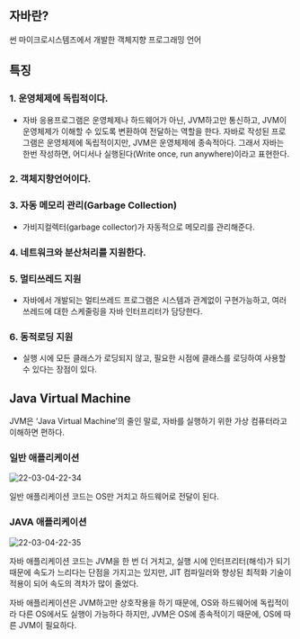 ## 자바란?
썬 마이크로시스템즈에서 개발한 객체지향 프로그래밍 언어

## 특징

### 1. 운영체제에 독립적이다.
- 자바 응용프로그램은 운영체제나 하드웨어가 아닌, JVM하고만 통신하고, JVM이 운영체제가 이해할 수 있도록 변환하여 전달하는 역할을 한다. 자바로 작성된 프로그램은 운영체제에 독립적이지만, JVM은 운영체제에 종속적아다.
그래서 자바는 한번 작성하면, 어디서나 실행된다(Write once, run anywhere)이라고 표현한다.

### 2. 객체지향언어이다.

### 3. 자동 메모리 관리(Garbage Collection)
- 가비지컬렉터(garbage collector)가 자동적으로 메모리를 관리해준다.

### 4. 네트워크와 분산처리를 지원한다.

### 5. 멀티쓰레드 지원
- 자바에서 개발되는 멀티쓰레드 프로그램은 시스템과 관계없이 구현가능하고, 여러 쓰레드에 대한 스케줄링을 자바 인터프리터가 담당한다.

### 6. 동적로딩 지원
- 실행 시에 모든 클래스가 로딩되지 않고, 필요한 시점에 클래스를 로딩하여 사용할 수 있다는 장점이 있다.

## Java Virtual Machine

JVM은 ‘Java Virtual Machine’의 줄인 말로, 자바를 실행하기 위한 가상 컴퓨터라고 이해하면 편하다.

### 일반 애플리케이션

![22-03-04-22-34](https://user-images.githubusercontent.com/62877858/156772808-a5d143c8-afa3-48f5-8323-06843b8f1c77.png)

일반 애플리케이션 코드는 OS만 거치고 하드웨어로 전달이 된다.

### JAVA 애플리케이션

![22-03-04-22-35](https://user-images.githubusercontent.com/62877858/156772891-34e710c9-39b9-4332-9a8f-e547f699eee9.png)

자바 애플리케이션 코드는 JVM을 한 번 더 거치고, 실행 시에 인터프리터(해석)가 되기 때문에 속도가 느리다는 단점을 가지고는 있지만, JIT 컴파일러와 향상된 최적화 기술이 적용이 되어 속도의 격차가 많이 줄었다.

자바 애플리케이션은 JVM하고만 상호작용을 하기 때문에, OS와 하드웨어에 독립적이라 다른 OS에서도 실행이 가능하다 하지만, JVM은 OS에 종속적이기 때문에, OS에 따른 JVM이 필요하다.
